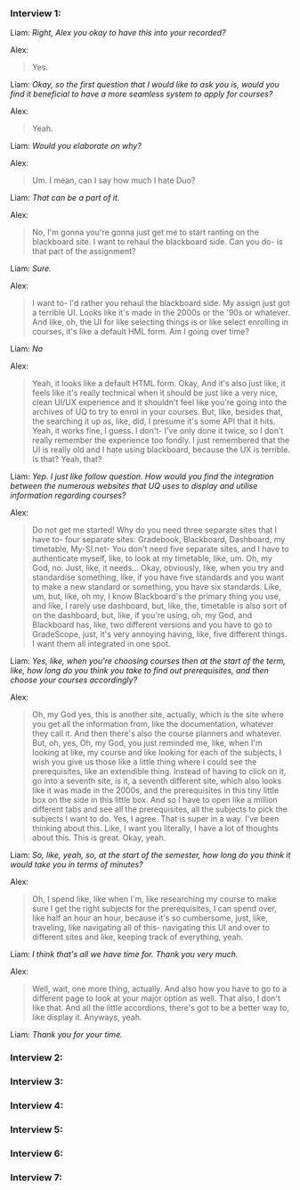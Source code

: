 ### Interview 1:
Liam: *Right, Alex you okay to have this into your recorded?* 

Alex: 
>Yes. 

Liam: *Okay, so the first question that I would like to ask you is, would you find it beneficial to have a more seamless system to apply for courses?* 

Alex: 
>Yeah. 

Liam: *Would you elaborate on why?* 

Alex: 
>Um. I mean, can I say how much I hate Duo? 

Liam: *That can be a part of it.*
 
Alex: 
>No, I'm gonna you're gonna just get me to start ranting on the blackboard site. I want to rehaul the blackboard side. Can you do- is that part of the assignment? 

Liam: *Sure.* 

Alex: 
>I want to- I'd rather you rehaul the blackboard side. My assign just got a terrible UI. Looks like it's made in the 2000s or the '90s or whatever. And like, oh, the UI for like selecting things is or like select enrolling in courses, it's like a default HML form. Am I going over time? 

Liam: *No*

Alex: 
>Yeah, it looks like a default HTML form. Okay, And it's also just like, it feels like it's really technical when it should be just like a very nice, clean UI/UX experience and it shouldn't feel like you're going into the archives of UQ to try to enrol in your courses. But, like, besides that, the searching it up as, like, did, I presume it's some API that it hits. Yeah, it works fine, I guess. I don't- I've only done it twice, so I don't really remember the experience too fondly. I just remembered that the UI is really old and I hate using blackboard, because the UX is terrible. Is that? Yeah, that? 

Liam: *Yep. I just like follow question. How would you find the integration between the numerous websites that UQ uses to display and utilise information regarding courses?* 

Alex: 
>Do not get me started! Why do you need three separate sites that I have to- four separate sites: Gradebook, Blackboard, Dashboard, my timetable, My-SI.net- You don't need five separate sites, and I have to authenticate myself, like, to look at my timetable, like, um. Oh, my God, no. Just, like, it needs… Okay, obviously, like, when you try and standardise something, like, if you have five standards and you want to make a new standard or something, you have six standards. Like, um, but, like, oh my, I know Blackboard's the primary thing you use, and like, I rarely use dashboard, but, like, the, timetable is also sort of on the dashboard, but, like, if you're using, oh, my God, and Blackboard has, like, two different versions and you have to go to GradeScope, just, it's very annoying having, like, five different things. I want them all integrated in one spot. 

Liam: *Yes, like, when you're choosing courses then at the start of the term, like, how long do you think you take to find out prerequisites, and then choose your courses accordingly?* 

Alex: 
>Oh, my God yes, this is another site, actually, which is the site where you get all the information from, like the documentation, whatever they call it. And then there's also the course planners and whatever. But, oh, yes, Oh, my God, you just reminded me, like, when I'm looking at like, my course and like looking for each of the subjects, I wish you give us those like a little thing where I could see the prerequisites, like an extendible thing. Instead of having to click on it, go into a seventh site, is it, a seventh different site, which also looks like it was made in the 2000s, and the prerequisites in this tiny little box on the side in this little box. And so I have to open like a million different tabs and see all the prerequisites, all the subjects to pick the subjects I want to do. Yes, I agree. That is super in a way. I've been thinking about this. Like, I want you literally, I have a lot of thoughts about this. This is great. Okay, yeah. 

Liam: *So, like, yeah, so, at the start of the semester, how long do you think it would take you in terms of minutes?* 

Alex: 
>Oh, I spend like, like when I'm, like researching my course to make sure I get the right subjects for the prerequisites, I can spend over, like half an hour an hour, because it's so cumbersome, just, like, traveling, like navigating all of this- navigating this UI and over to different sites and like, keeping track of everything, yeah. 

Liam: *I think that's all we have time for. Thank you very much.* 

Alex: 
>Well, wait, one more thing, actually. And also how you have to go to a different page to look at your major option as well. That also, I don't like that. And all the little accordions, there's got to be a better way to, like display it. Anyways, yeah. 

Liam: *Thank you for your time.* 

### Interview 2:

### Interview 3:

### Interview 4:

### Interview 5:

### Interview 6:

### Interview 7: